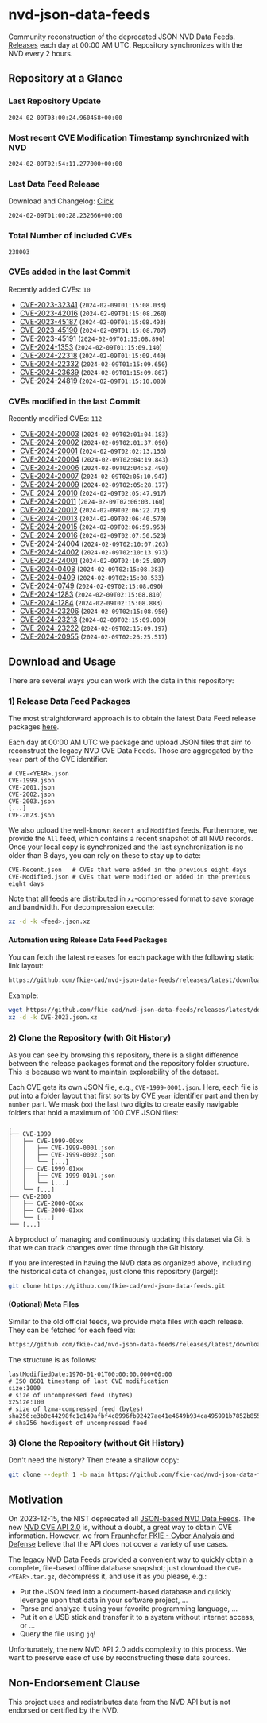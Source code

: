 # nvd-json-data-feeds

Community reconstruction of the deprecated JSON NVD Data Feeds. 
[Releases](https://github.com/fkie-cad/nvd-json-data-feeds/releases/latest) each day at 00:00 AM UTC.
Repository synchronizes with the NVD every 2 hours.

## Repository at a Glance

### Last Repository Update

```plain
2024-02-09T03:00:24.960458+00:00
```

### Most recent CVE Modification Timestamp synchronized with NVD

```plain
2024-02-09T02:54:11.277000+00:00
```

### Last Data Feed Release

Download and Changelog: [Click](https://github.com/fkie-cad/nvd-json-data-feeds/releases/latest)

```plain
2024-02-09T01:00:28.232666+00:00
```

### Total Number of included CVEs

```plain
238003
```

### CVEs added in the last Commit

Recently added CVEs: `10`

* [CVE-2023-32341](CVE-2023/CVE-2023-323xx/CVE-2023-32341.json) (`2024-02-09T01:15:08.033`)
* [CVE-2023-42016](CVE-2023/CVE-2023-420xx/CVE-2023-42016.json) (`2024-02-09T01:15:08.260`)
* [CVE-2023-45187](CVE-2023/CVE-2023-451xx/CVE-2023-45187.json) (`2024-02-09T01:15:08.493`)
* [CVE-2023-45190](CVE-2023/CVE-2023-451xx/CVE-2023-45190.json) (`2024-02-09T01:15:08.707`)
* [CVE-2023-45191](CVE-2023/CVE-2023-451xx/CVE-2023-45191.json) (`2024-02-09T01:15:08.890`)
* [CVE-2024-1353](CVE-2024/CVE-2024-13xx/CVE-2024-1353.json) (`2024-02-09T01:15:09.140`)
* [CVE-2024-22318](CVE-2024/CVE-2024-223xx/CVE-2024-22318.json) (`2024-02-09T01:15:09.440`)
* [CVE-2024-22332](CVE-2024/CVE-2024-223xx/CVE-2024-22332.json) (`2024-02-09T01:15:09.650`)
* [CVE-2024-23639](CVE-2024/CVE-2024-236xx/CVE-2024-23639.json) (`2024-02-09T01:15:09.867`)
* [CVE-2024-24819](CVE-2024/CVE-2024-248xx/CVE-2024-24819.json) (`2024-02-09T01:15:10.080`)


### CVEs modified in the last Commit

Recently modified CVEs: `112`

* [CVE-2024-20003](CVE-2024/CVE-2024-200xx/CVE-2024-20003.json) (`2024-02-09T02:01:04.183`)
* [CVE-2024-20002](CVE-2024/CVE-2024-200xx/CVE-2024-20002.json) (`2024-02-09T02:01:37.090`)
* [CVE-2024-20001](CVE-2024/CVE-2024-200xx/CVE-2024-20001.json) (`2024-02-09T02:02:13.153`)
* [CVE-2024-20004](CVE-2024/CVE-2024-200xx/CVE-2024-20004.json) (`2024-02-09T02:04:19.843`)
* [CVE-2024-20006](CVE-2024/CVE-2024-200xx/CVE-2024-20006.json) (`2024-02-09T02:04:52.490`)
* [CVE-2024-20007](CVE-2024/CVE-2024-200xx/CVE-2024-20007.json) (`2024-02-09T02:05:10.947`)
* [CVE-2024-20009](CVE-2024/CVE-2024-200xx/CVE-2024-20009.json) (`2024-02-09T02:05:28.177`)
* [CVE-2024-20010](CVE-2024/CVE-2024-200xx/CVE-2024-20010.json) (`2024-02-09T02:05:47.917`)
* [CVE-2024-20011](CVE-2024/CVE-2024-200xx/CVE-2024-20011.json) (`2024-02-09T02:06:03.160`)
* [CVE-2024-20012](CVE-2024/CVE-2024-200xx/CVE-2024-20012.json) (`2024-02-09T02:06:22.713`)
* [CVE-2024-20013](CVE-2024/CVE-2024-200xx/CVE-2024-20013.json) (`2024-02-09T02:06:40.570`)
* [CVE-2024-20015](CVE-2024/CVE-2024-200xx/CVE-2024-20015.json) (`2024-02-09T02:06:59.953`)
* [CVE-2024-20016](CVE-2024/CVE-2024-200xx/CVE-2024-20016.json) (`2024-02-09T02:07:50.523`)
* [CVE-2024-24004](CVE-2024/CVE-2024-240xx/CVE-2024-24004.json) (`2024-02-09T02:10:07.263`)
* [CVE-2024-24002](CVE-2024/CVE-2024-240xx/CVE-2024-24002.json) (`2024-02-09T02:10:13.973`)
* [CVE-2024-24001](CVE-2024/CVE-2024-240xx/CVE-2024-24001.json) (`2024-02-09T02:10:25.807`)
* [CVE-2024-0408](CVE-2024/CVE-2024-04xx/CVE-2024-0408.json) (`2024-02-09T02:15:08.383`)
* [CVE-2024-0409](CVE-2024/CVE-2024-04xx/CVE-2024-0409.json) (`2024-02-09T02:15:08.533`)
* [CVE-2024-0749](CVE-2024/CVE-2024-07xx/CVE-2024-0749.json) (`2024-02-09T02:15:08.690`)
* [CVE-2024-1283](CVE-2024/CVE-2024-12xx/CVE-2024-1283.json) (`2024-02-09T02:15:08.810`)
* [CVE-2024-1284](CVE-2024/CVE-2024-12xx/CVE-2024-1284.json) (`2024-02-09T02:15:08.883`)
* [CVE-2024-23206](CVE-2024/CVE-2024-232xx/CVE-2024-23206.json) (`2024-02-09T02:15:08.950`)
* [CVE-2024-23213](CVE-2024/CVE-2024-232xx/CVE-2024-23213.json) (`2024-02-09T02:15:09.080`)
* [CVE-2024-23222](CVE-2024/CVE-2024-232xx/CVE-2024-23222.json) (`2024-02-09T02:15:09.197`)
* [CVE-2024-20955](CVE-2024/CVE-2024-209xx/CVE-2024-20955.json) (`2024-02-09T02:26:25.517`)


## Download and Usage

There are several ways you can work with the data in this repository:

### 1) Release Data Feed Packages

The most straightforward approach is to obtain the latest Data Feed release packages [here](https://github.com/fkie-cad/nvd-json-data-feeds/releases/latest).

Each day at 00:00 AM UTC we package and upload JSON files that aim to reconstruct the legacy NVD CVE Data Feeds.
Those are aggregated by the `year` part of the CVE identifier:

```
# CVE-<YEAR>.json
CVE-1999.json
CVE-2001.json
CVE-2002.json
CVE-2003.json
[...]
CVE-2023.json
```

We also upload the well-known `Recent` and `Modified` feeds.
Furthermore, we provide the `All` feed, which contains a recent snapshot of all NVD records.
Once your local copy is synchronized and the last synchronization is no older than 8 days, you can rely on these to stay up to date:

```plain
CVE-Recent.json   # CVEs that were added in the previous eight days
CVE-Modified.json # CVEs that were modified or added in the previous eight days
```

Note that all feeds are distributed in `xz`-compressed format to save storage and bandwidth.
For decompression execute:

```sh
xz -d -k <feed>.json.xz
```


#### Automation using Release Data Feed Packages

You can fetch the latest releases for each package with the following static link layout:

```sh
https://github.com/fkie-cad/nvd-json-data-feeds/releases/latest/download/CVE-<YEAR>.json.xz
```

Example:

```sh
wget https://github.com/fkie-cad/nvd-json-data-feeds/releases/latest/download/CVE-2023.json.xz
xz -d -k CVE-2023.json.xz
```



### 2) Clone the Repository (with Git History)

As you can see by browsing this repository, there is a slight difference between the release packages format and the repository folder structure.
This is because we want to maintain explorability of the dataset.

Each CVE gets its own JSON file, e.g., `CVE-1999-0001.json`.
Here, each file is put into a folder layout that first sorts by CVE `year` identifier part and then by `number` part.
We mask (`xx`) the last two digits to create easily navigable folders that hold a maximum of 100 CVE JSON files:

```plain
.
├── CVE-1999
│   ├── CVE-1999-00xx
│   │   ├── CVE-1999-0001.json
│   │   ├── CVE-1999-0002.json
│   │   └── [...]
│   ├── CVE-1999-01xx
│   │   ├── CVE-1999-0101.json
│   │   └── [...]
│   └── [...]
├── CVE-2000
│   ├── CVE-2000-00xx
│   ├── CVE-2000-01xx
│   └── [...]
└── [...]
```

A byproduct of managing and continuously updating this dataset via Git is that we can track changes over time through the Git history.

If you are interested in having the NVD data as organized above, including the historical data of changes, just clone this repository (large!):

```sh
git clone https://github.com/fkie-cad/nvd-json-data-feeds.git
```

#### (Optional) Meta Files

Similar to the old official feeds, we provide meta files with each release. They can be fetched for each feed via:

```sh
https://github.com/fkie-cad/nvd-json-data-feeds/releases/latest/download/CVE-<YEAR>.meta
```

The structure is as follows:

```plain
lastModifiedDate:1970-01-01T00:00:00.000+00:00                          # ISO 8601 timestamp of last CVE modification
size:1000                                                               # size of uncompressed feed (bytes)
xzSize:100                                                              # size of lzma-compressed feed (bytes)
sha256:e3b0c44298fc1c149afbf4c8996fb92427ae41e4649b934ca495991b7852b855 # sha256 hexdigest of uncompressed feed
```


### 3) Clone the Repository (without Git History)

Don't need the history? Then create a shallow copy:

```sh
git clone --depth 1 -b main https://github.com/fkie-cad/nvd-json-data-feeds.git
```

## Motivation

On 2023-12-15, the NIST deprecated all [JSON-based NVD Data Feeds](https://nvd.nist.gov/vuln/data-feeds#divRetirementBanner-1).
The new [NVD CVE API 2.0](https://nvd.nist.gov/developers/vulnerabilities) is, without a doubt, a great way to obtain CVE information.
However, we from [Fraunhofer FKIE - Cyber Analysis and Defense](https://www.fkie.fraunhofer.de/en/departments/cad.html) believe that the API does not cover a variety of use cases.

The legacy NVD Data Feeds provided a convenient way to quickly obtain a complete, file-based offline database snapshot; just download the `CVE-<YEAR>.tar.gz`, decompress it, and use it as you please, e.g.:

* Put the JSON feed into a document-based database and quickly leverage upon that data in your software project, ...
* Parse and analyze it using your favorite programming language, ...
* Put it on a USB stick and transfer it to a system without internet access, or ...
* Query the file using `jq`!

Unfortunately, the new NVD API 2.0 adds complexity to this process.
We want to preserve ease of use by reconstructing these data sources.

## Non-Endorsement Clause

This project uses and redistributes data from the NVD API but is not endorsed or certified by the NVD.